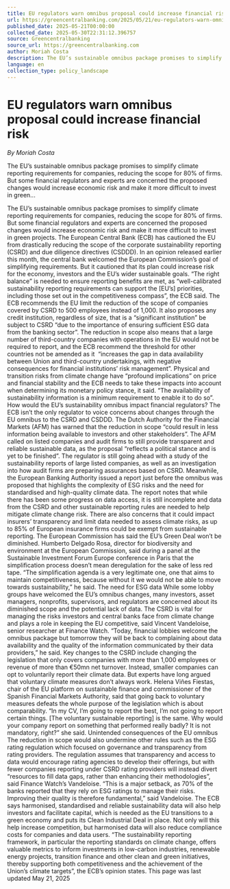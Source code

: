 ```yaml
---
title: EU regulators warn omnibus proposal could increase financial risk
url: https://greencentralbanking.com/2025/05/21/eu-regulators-warn-omnibus-proposal-could-increase-financial-risk/
published_date: 2025-05-21T00:00:00
collected_date: 2025-05-30T22:31:12.396757
source: Greencentralbanking
source_url: https://greencentralbanking.com
author: Moriah Costa
description: The EU’s sustainable omnibus package promises to simplify climate reporting requirements for companies, reducing the scope for 80% of firms. But some financial regulators and experts are concerned the proposed changes would increase economic risk and make it more difficult to invest in green...
language: en
collection_type: policy_landscape
---
```


# EU regulators warn omnibus proposal could increase financial risk

*By Moriah Costa*

The EU’s sustainable omnibus package promises to simplify climate reporting requirements for companies, reducing the scope for 80% of firms. But some financial regulators and experts are concerned the proposed changes would increase economic risk and make it more difficult to invest in green...

The EU’s sustainable omnibus package promises to simplify climate reporting requirements for companies, reducing the scope for 80% of firms. But some financial regulators and experts are concerned the proposed changes would increase economic risk and make it more difficult to invest in green projects. 
 The European Central Bank (ECB) has cautioned the EU from drastically reducing the scope of the corporate sustainability reporting (CSRD) and due diligence directives (CSDDD). In an opinion released earlier this month, the central bank welcomed the European Commission’s goal of simplifying requirements. But it cautioned that its plan could increase risk for the economy, investors and the EU’s wider sustainable goals. 
 “The right balance” is needed to ensure reporting benefits are met, as “well-calibrated sustainability reporting requirements can support the [EU’s] priorities, including those set out in the competitiveness compass”, the ECB said. 
 The ECB recommends the EU limit the reduction of the scope of companies covered by CSRD to 500 employees instead of 1,000. It also proposes any credit institution, regardless of size, that is a “significant institution” be subject to CSRD “due to the importance of ensuring sufficient ESG data from the banking sector”. 
 The reduction in scope also means that a large number of third-country companies with operations in the EU would not be required to report, and the ECB recommend the threshold for other countries not be amended as it  “increases the gap in data availability between Union and third-country undertakings, with negative consequences for financial institutions’ risk management”. 
 Physical and transition risks from climate change have “profound implications” on price and financial stability and the ECB needs to take these impacts into account when determining its monetary policy stance, it said. 
 “The availability of sustainability information is a minimum requirement to enable it to do so”. 
 How would the EU’s sustainability omnibus impact financial regulators? 
 The ECB isn’t the only regulator to voice concerns about changes through the EU omnibus to the CSRD and CSDDD. 
 The Dutch Authority for the Financial Markets (AFM) has warned that the reduction in scope “could result in less information being available to investors and other stakeholders”. 
 The AFM called on listed companies and audit firms to still provide transparent and reliable sustainable data, as the proposal “reflects a political stance and is yet to be finished”. The regulator is still going ahead with a study of the sustainability reports of large listed companies, as well as an investigation into how audit firms are preparing assurances based on CSRD. 
 Meanwhile, the European Banking Authority issued a report just before the omnibus was proposed that highlights the complexity of ESG risks and the need for standardised and high-quality climate data. The report notes that while there has been some progress on data access, it is still incomplete and data from the CSRD and other sustainable reporting rules are needed to help mitigate climate change risk. 
 There are also concerns that it could impact insurers’ transparency and limit data needed to assess climate risks, as up to 85% of European insurance firms could be exempt from sustainable reporting. 
 The European Commission has said the EU’s Green Deal won’t be diminished. Humberto Delgado Rosa, director for biodiversity and environment at the European Commission, said during a panel at the Sustainable Investment Forum Europe conference in Paris that the simplification process doesn’t mean deregulation for the sake of less red tape. 
 “The simplification agenda is a very legitimate one, one that aims to maintain competitiveness, because without it we would not be able to move towards sustainability,” he said. 
 The need for ESG data 
 While some lobby groups have welcomed the EU’s omnibus changes, many investors, asset managers, nonprofits, supervisors, and regulators are concerned about its diminished scope and the potential lack of data. 
 The CSRD is vital for managing the risks investors and central banks face from climate change and plays a role in keeping the EU competitive, said Vincent Vandeloise, senior researcher at Finance Watch. 
 “Today, financial lobbies welcome the omnibus package but tomorrow they will be back to complaining about data availability and the quality of the information communicated by their data providers,” he said. 
 Key changes to the CSRD include changing the legislation that only covers companies with more than 1,000 employees or revenue of more than €50mn net turnover. Instead, smaller companies can opt to voluntarily report their climate data. But experts have long argued that voluntary climate measures don’t always work. 
 Helena Viñes Fiestas, chair of the EU platform on sustainable finance and commissioner of the Spanish Financial Markets Authority, said that going back to voluntary measures defeats the whole purpose of the legislation which is about comparability. 
 “In my CV, I’m going to report the best, I’m not going to report certain things. [The voluntary sustainable reporting] is the same. Why would your company report on something that performed really badly? It is not mandatory, right?” she said. 
 Unintended consequences of the EU omnibus 
 The reduction in scope would also undermine other rules such as the ESG rating regulation which focused on governance and transparency from rating providers. The regulation assumes that transparency and access to data would encourage rating agencies to develop their offerings, but with fewer companies reporting under CSRD rating providers will instead divert “resources to fill data gaps, rather than enhancing their methodologies”, said Finance Watch’s Vandeloise. 
 “This is a major setback, as 70% of the banks reported that they rely on ESG ratings to manage their risks. Improving their quality is therefore fundamental,” said Vandeloise. 
 The ECB says harmonised, standardised and reliable sustainability data will also help investors and facilitate capital, which is needed as the EU transitions to a green economy and puts its Clean Industrial Deal in place. Not only will this help increase competition, but harmonised data will also reduce compliance costs for companies and data users. 
 “The sustainability reporting framework, in particular the reporting standards on climate change, offers valuable metrics to inform investments in low-carbon industries, renewable energy projects, transition finance and other clean and green initiatives, thereby supporting both competitiveness and the achievement of the Union’s climate targets”, the ECB’s opinion states. 
 This page was last updated May 21, 2025